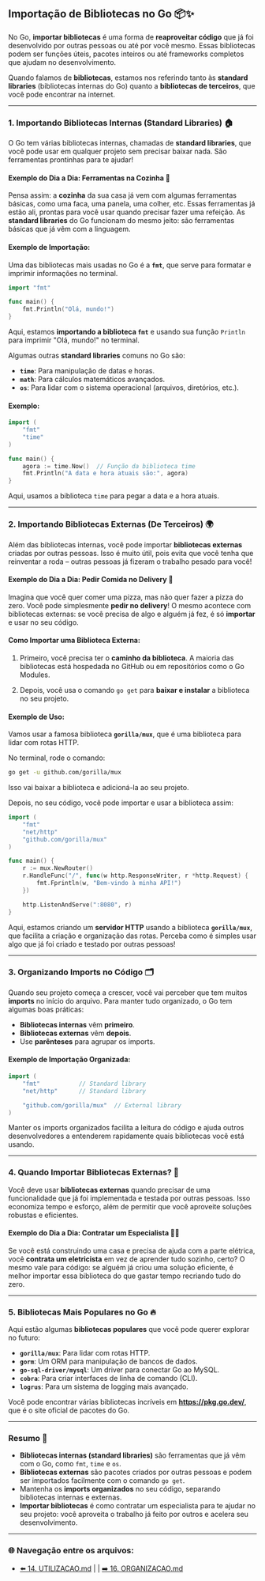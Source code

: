 ## Importação de Bibliotecas no Go 📦✨

No Go, **importar bibliotecas** é uma forma de **reaproveitar código** que já foi desenvolvido por outras pessoas ou até por você mesmo. Essas bibliotecas podem ser funções úteis, pacotes inteiros ou até frameworks completos que ajudam no desenvolvimento.

Quando falamos de **bibliotecas**, estamos nos referindo tanto às **standard libraries** (bibliotecas internas do Go) quanto a **bibliotecas de terceiros**, que você pode encontrar na internet.

---

### 1. **Importando Bibliotecas Internas (Standard Libraries)** 🏠

O Go tem várias bibliotecas internas, chamadas de **standard libraries**, que você pode usar em qualquer projeto sem precisar baixar nada. São ferramentas prontinhas para te ajudar!

#### Exemplo do Dia a Dia: Ferramentas na Cozinha 🍳

Pensa assim: a **cozinha** da sua casa já vem com algumas ferramentas básicas, como uma faca, uma panela, uma colher, etc. Essas ferramentas já estão ali, prontas para você usar quando precisar fazer uma refeição. As **standard libraries** do Go funcionam do mesmo jeito: são ferramentas básicas que já vêm com a linguagem.

#### Exemplo de Importação:

Uma das bibliotecas mais usadas no Go é a **`fmt`**, que serve para formatar e imprimir informações no terminal.

```go
import "fmt"

func main() {
    fmt.Println("Olá, mundo!")
}
```

Aqui, estamos **importando a biblioteca `fmt`** e usando sua função `Println` para imprimir "Olá, mundo!" no terminal.

Algumas outras **standard libraries** comuns no Go são:

- **`time`**: Para manipulação de datas e horas.
- **`math`**: Para cálculos matemáticos avançados.
- **`os`**: Para lidar com o sistema operacional (arquivos, diretórios, etc.).

#### Exemplo:

```go
import (
    "fmt"
    "time"
)

func main() {
    agora := time.Now()  // Função da biblioteca time
    fmt.Println("A data e hora atuais são:", agora)
}
```

Aqui, usamos a biblioteca `time` para pegar a data e a hora atuais.

---

### 2. **Importando Bibliotecas Externas (De Terceiros)** 🌍

Além das bibliotecas internas, você pode importar **bibliotecas externas** criadas por outras pessoas. Isso é muito útil, pois evita que você tenha que reinventar a roda – outras pessoas já fizeram o trabalho pesado para você!

#### Exemplo do Dia a Dia: Pedir Comida no Delivery 🍔

Imagina que você quer comer uma pizza, mas não quer fazer a pizza do zero. Você pode simplesmente **pedir no delivery**! O mesmo acontece com bibliotecas externas: se você precisa de algo e alguém já fez, é só **importar** e usar no seu código.

#### Como Importar uma Biblioteca Externa:

1. Primeiro, você precisa ter o **caminho da biblioteca**. A maioria das bibliotecas está hospedada no GitHub ou em repositórios como o Go Modules.
   
2. Depois, você usa o comando `go get` para **baixar e instalar** a biblioteca no seu projeto.

#### Exemplo de Uso:

Vamos usar a famosa biblioteca **`gorilla/mux`**, que é uma biblioteca para lidar com rotas HTTP.

No terminal, rode o comando:

```bash
go get -u github.com/gorilla/mux
```

Isso vai baixar a biblioteca e adicioná-la ao seu projeto.

Depois, no seu código, você pode importar e usar a biblioteca assim:

```go
import (
    "fmt"
    "net/http"
    "github.com/gorilla/mux"
)

func main() {
    r := mux.NewRouter()
    r.HandleFunc("/", func(w http.ResponseWriter, r *http.Request) {
        fmt.Fprintln(w, "Bem-vindo à minha API!")
    })

    http.ListenAndServe(":8080", r)
}
```

Aqui, estamos criando um **servidor HTTP** usando a biblioteca **`gorilla/mux`**, que facilita a criação e organização das rotas. Perceba como é simples usar algo que já foi criado e testado por outras pessoas!

---

### 3. **Organizando Imports no Código** 🗂️

Quando seu projeto começa a crescer, você vai perceber que tem muitos **imports** no início do arquivo. Para manter tudo organizado, o Go tem algumas boas práticas:

- **Bibliotecas internas** vêm **primeiro**.
- **Bibliotecas externas** vêm **depois**.
- Use **parênteses** para agrupar os imports.

#### Exemplo de Importação Organizada:

```go
import (
    "fmt"           // Standard library
    "net/http"      // Standard library

    "github.com/gorilla/mux"  // External library
)
```

Manter os imports organizados facilita a leitura do código e ajuda outros desenvolvedores a entenderem rapidamente quais bibliotecas você está usando.

---

### 4. **Quando Importar Bibliotecas Externas?** 🤔

Você deve usar **bibliotecas externas** quando precisar de uma funcionalidade que já foi implementada e testada por outras pessoas. Isso economiza tempo e esforço, além de permitir que você aproveite soluções robustas e eficientes.

#### Exemplo do Dia a Dia: Contratar um Especialista 👩‍💼

Se você está construindo uma casa e precisa de ajuda com a parte elétrica, você **contrata um eletricista** em vez de aprender tudo sozinho, certo? O mesmo vale para código: se alguém já criou uma solução eficiente, é melhor importar essa biblioteca do que gastar tempo recriando tudo do zero.

---

### 5. **Bibliotecas Mais Populares no Go** 🔥

Aqui estão algumas **bibliotecas populares** que você pode querer explorar no futuro:

- **`gorilla/mux`**: Para lidar com rotas HTTP.
- **`gorm`**: Um ORM para manipulação de bancos de dados.
- **`go-sql-driver/mysql`**: Um driver para conectar Go ao MySQL.
- **`cobra`**: Para criar interfaces de linha de comando (CLI).
- **`logrus`**: Para um sistema de logging mais avançado.

Você pode encontrar várias bibliotecas incríveis em **https://pkg.go.dev/**, que é o site oficial de pacotes do Go.

---

### Resumo 📝

- **Bibliotecas internas (standard libraries)** são ferramentas que já vêm com o Go, como `fmt`, `time` e `os`.
- **Bibliotecas externas** são pacotes criados por outras pessoas e podem ser importados facilmente com o comando `go get`.
- Mantenha os **imports organizados** no seu código, separando bibliotecas internas e externas.
- **Importar bibliotecas** é como contratar um especialista para te ajudar no seu projeto: você aproveita o trabalho já feito por outros e acelera seu desenvolvimento.

---

### 🌐 Navegação entre os arquivos:

- [⬅️ 14. UTILIZACAO.md](https://github.com/atenatt/guia-devops/blob/main/programacao/golang/13.%20PACKAGES.md) | | [➡️ 16. ORGANIZACAO.md](https://github.com/atenatt/guia-devops/blob/main/programacao/golang/16.%20ORGANIZACAO.md)